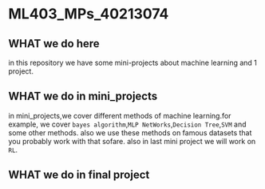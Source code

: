 # ML403_MPs_40213074
## WHAT we do here ##
in this repository we have some mini-projects about machine learning and 1 project.
## WHAT we do in mini_projects
in mini_projects,we cover different methods of machine learning.for example, we cover `bayes algorithm`,`MLP NetWorks`,`Decision Tree`,`SVM` and some other methods.
also we use these methods on famous datasets that you probably work with that sofare.
also in last mini project we will work on `RL`.
## WHAT we do in final project ##
